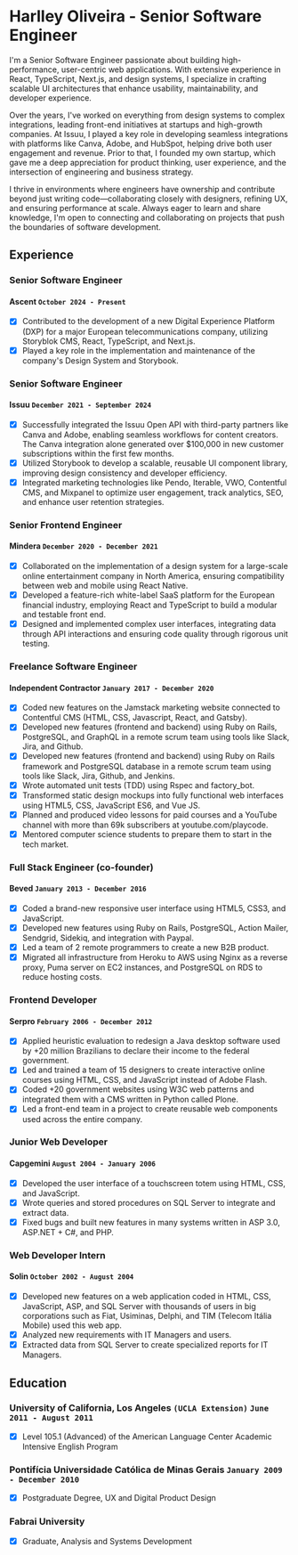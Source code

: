 # Harlley Oliveira - Senior Software Engineer

I'm a Senior Software Engineer passionate about building high-performance, user-centric web applications. With extensive experience in React, TypeScript, Next.js, and design systems, I specialize in crafting scalable UI architectures that enhance usability, maintainability, and developer experience.

Over the years, I've worked on everything from design systems to complex integrations, leading front-end initiatives at startups and high-growth companies. At Issuu, I played a key role in developing seamless integrations with platforms like Canva, Adobe, and HubSpot, helping drive both user engagement and revenue. Prior to that, I founded my own startup, which gave me a deep appreciation for product thinking, user experience, and the intersection of engineering and business strategy.

I thrive in environments where engineers have ownership and contribute beyond just writing code—collaborating closely with designers, refining UX, and ensuring performance at scale. Always eager to learn and share knowledge, I'm open to connecting and collaborating on projects that push the boundaries of software development.

## Experience

### **Senior Software Engineer**
#### Ascent `October 2024 - Present`

- [x] Contributed to the development of a new Digital Experience Platform (DXP) for a major European telecommunications company, utilizing Storyblok CMS, React, TypeScript, and Next.js.
- [x] Played a key role in the implementation and maintenance of the company's Design System and Storybook.

### **Senior Software Engineer**
#### Issuu `December 2021 - September 2024`

- [x] Successfully integrated the Issuu Open API with third-party partners like Canva and Adobe, enabling seamless workflows for content creators. The Canva integration alone generated over $100,000 in new customer subscriptions within the first few months.
- [x] Utilized Storybook to develop a scalable, reusable UI component library, improving design consistency and developer efficiency.
- [x] Integrated marketing technologies like Pendo, Iterable, VWO, Contentful CMS, and Mixpanel to optimize user engagement, track analytics, SEO, and enhance user retention strategies.

### **Senior Frontend Engineer**
#### Mindera `December 2020 - December 2021`

- [x] Collaborated on the implementation of a design system for a large-scale online entertainment company in North America, ensuring compatibility between web and mobile using React Native.
- [x] Developed a feature-rich white-label SaaS platform for the European financial industry, employing React and TypeScript to build a modular and testable front end.
- [x] Designed and implemented complex user interfaces, integrating data through API interactions and ensuring code quality through rigorous unit testing.

### **Freelance Software Engineer**
#### Independent Contractor `January 2017 - December 2020`

- [x] Coded new features on the Jamstack marketing website connected to Contentful CMS (HTML, CSS, Javascript, React, and Gatsby).
- [x] Developed new features (frontend and backend) using Ruby on Rails, PostgreSQL, and GraphQL in a remote scrum team using tools like Slack, Jira, and Github.
- [x] Developed new features (frontend and backend) using Ruby on Rails framework and PostgreSQL database in a remote scrum team using tools like Slack, Jira, Github, and Jenkins.
- [x] Wrote automated unit tests (TDD) using Rspec and factory_bot.
- [x] Transformed static design mockups into fully functional web interfaces using HTML5, CSS, JavaScript ES6, and Vue JS.
- [x] Planned and produced video lessons for paid courses and a YouTube channel with more than 69k subscribers at youtube.com/playcode.
- [x] Mentored computer science students to prepare them to start in the tech market.

### **Full Stack Engineer (co-founder)**
#### Beved `January 2013 - December 2016`

- [x] Coded a brand-new responsive user interface using HTML5, CSS3, and JavaScript.
- [x] Developed new features using Ruby on Rails, PostgreSQL, Action Mailer, Sendgrid, Sidekiq, and integration with Paypal.
- [x] Led a team of 2 remote programmers to create a new B2B product.
- [x] Migrated all infrastructure from Heroku to AWS using Nginx as a reverse proxy, Puma server on EC2 instances, and PostgreSQL on RDS to reduce hosting costs.

### **Frontend Developer**
#### Serpro `February 2006 - December 2012`

- [x] Applied heuristic evaluation to redesign a Java desktop software used by +20 million Brazilians to declare their income to the federal government.
- [x] Led and trained a team of 15 designers to create interactive online courses using HTML, CSS, and JavaScript instead of Adobe Flash.
- [x] Coded +20 government websites using W3C web patterns and integrated them with a CMS written in Python called Plone.
- [x] Led a front-end team in a project to create reusable web components used across the entire company.

### **Junior Web Developer**
#### Capgemini `August 2004 - January 2006`

- [x] Developed the user interface of a touchscreen totem using HTML, CSS, and JavaScript.
- [x] Wrote queries and stored procedures on SQL Server to integrate and extract data.
- [x] Fixed bugs and built new features in many systems written in ASP 3.0, ASP.NET + C#, and PHP.

### **Web Developer Intern**
#### Solin `October 2002 - August 2004`

- [x] Developed new features on a web application coded in HTML, CSS, JavaScript, ASP, and SQL Server with thousands of users in big corporations such as Fiat, Usiminas, Delphi, and TIM (Telecom Itália Mobile) used this web app.
- [x] Analyzed new requirements with IT Managers and users.
- [x] Extracted data from SQL Server to create specialized reports for IT Managers.

## Education

### University of California, Los Angeles `(UCLA Extension)` `June 2011 - August 2011`
- [x] Level 105.1 (Advanced) of the American Language Center Academic Intensive English Program

### Pontifícia Universidade Católica de Minas Gerais `January 2009 - December 2010`
- [x] Postgraduate Degree, UX and Digital Product Design

### Fabrai University
- [x] Graduate, Analysis and Systems Development
